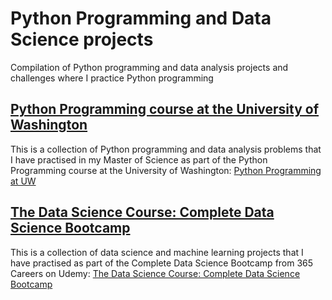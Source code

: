 # Python Programming and Data Science projects

Compilation of Python programming and data analysis projects and challenges where I practice Python programming 

## [Python Programming course at the University of Washington](https://github.com/ranjanadobal/Python_Programming_Data_Science/tree/main/Python_UW)

This is a collection of Python programming and data analysis problems that I have practised in my Master of Science as part of the Python Programming course at the University of Washington: [Python Programming at UW](https://github.com/TiesdeKok/acctg-579B/tree/master)


## [The Data Science Course: Complete Data Science Bootcamp](https://www.udemy.com/course/the-data-science-course-complete-data-science-bootcamp/)

This is a collection of data science and machine learning projects that I have practised as part of the Complete Data Science Bootcamp from 365 Careers on Udemy: [The Data Science Course: Complete Data Science Bootcamp](https://www.udemy.com/course/the-data-science-course-complete-data-science-bootcamp/)
